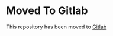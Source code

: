 # Moved To Gitlab
This repository has been moved to [Gitlab](https://gitlab.com/qiraht246/forum-api)
